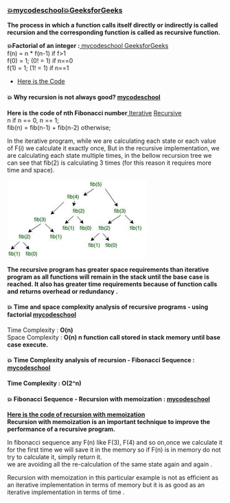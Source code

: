 ### [:boom:mycodeschool](https://www.youtube.com/watch?v=_OmRGjbyzno&list=PL2_aWCzGMAwLz3g66WrxFGSXvSsvyfzCO)[:boom:GeeksforGeeks](https://www.geeksforgeeks.org/recursion/)    
**The process in which a function calls itself directly or indirectly is called recursion and the corresponding function is called as recursive function.**  

**:boom:Factorial of an integer :**[ mycodeschool](https://www.youtube.com/watch?v=_OmRGjbyzno&list=PL2_aWCzGMAwLz3g66WrxFGSXvSsvyfzCO)[ GeeksforGeeks](https://www.geeksforgeeks.org/recursion/)    
 f(n) = n * f(n-1) if f>1  
 f(0) = 1; (0! = 1)  if n==0    
 f(1) = 1; (1! = 1)  if n==1   
 * [Here is the Code](https://github.com/Durjoy001/Data-Structure-and-Algorithms/blob/master/Recursion%20and%20Backtracking/Recursion/Find%20the%20Factorial%20of%20n%20using%20recursion.cpp)  
 
 #### :boom: Why recursion is not always good?  [mycodeschool]( https://www.youtube.com/watch?v=GM9sA5PtznY&list=PL2_aWCzGMAwLz3g66WrxFGSXvSsvyfzCO&index=2)    
 **Here is the code of nth Fibonacci number**[ Iterative](https://github.com/Durjoy001/Data-Structure-and-Algorithms/blob/master/Recursion%20and%20Backtracking/Recursion/Find%20the%20nth%20Fibonacci%20(Iterative).cpp) [ Recursive](https://github.com/Durjoy001/Data-Structure-and-Algorithms/blob/master/Recursion%20and%20Backtracking/Recursion/Find%20the%20nth%20Fibonacci%20(recursive).cpp)     
 n if n == 0, n == 1;        
 fib(n) = fib(n-1) + fib(n-2) otherwise;  
 
 In the iterative program, while we are calculating each state or each 
 value of F(i) we calculate it exactly once, But in the recursive implementation, we are calculating each state  multiple times, in the bellow recursion tree
 we can see that fib(2) is calculating 3 times (for this reason it requires more time and space).    
 
  ![Recursion Tree](https://github.com/Durjoy001/Data-Structure-and-Algorithms/blob/master/Recursion%20and%20Backtracking/Recursion/fib1.png)       
  
  **The recursive program has greater space requirements than iterative program as all functions will remain in the stack until the base case is reached. It also has greater time requirements because of function calls and returns overhead or redundancy .**    
  
  #### :boom: Time and space complexity analysis of recursive programs - using factorial [mycodeschool]( https://www.youtube.com/watch?v=GM9sA5PtznY&list=PL2_aWCzGMAwLz3g66WrxFGSXvSsvyfzCO&index=2)    
  Time Complexity : **O(n)**    
  Space Complexity : **O(n) n function call stored in stack memory until base case execute.**   
  
  #### :boom: Time Complexity analysis of recursion - Fibonacci Sequence : [mycodeschool]( https://www.youtube.com/watch?v=GM9sA5PtznY&list=PL2_aWCzGMAwLz3g66WrxFGSXvSsvyfzCO&index=2)   
  **Time Complexity : O(2^n)**     
  
  #### :boom: Fibonacci Sequence - Recursion with memoization : [mycodeschool](https://www.youtube.com/watch?v=UxICsjrdlJA&list=PL2_aWCzGMAwLz3g66WrxFGSXvSsvyfzCO&index=5)   
  **[Here is the code of recursion with memoization](https://github.com/Durjoy001/Data-Structure-and-Algorithms/blob/master/Recursion%20and%20Backtracking/Recursion/Fibonacci%20Sequence%20-%20Recursion%20with%20memoization.cpp)**      
**Recursion with memoization is an important technique to improve the performance of a recursive program.**    

In fibonacci sequence any F(n) like F(3), F(4) and so on,once we calculate it for the first time we will save it in the memory so if 
F(n) is in memory do not try to calculate it, simply return it.   
we are avoiding all the re-calculation of the same state again and again .   

Recursion with memoization in this particular example is not as efficient as an iterative implementation in terms of memory but it is as good as an iterative implementation in terms of time .     



  
  
  
  
  
 
 
 
 
 


